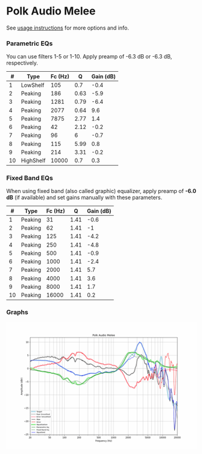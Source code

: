 # Polk Audio Melee
See [usage instructions](https://github.com/jaakkopasanen/AutoEq#usage) for more options and info.

### Parametric EQs
You can use filters 1-5 or 1-10. Apply preamp of -6.3 dB or -6.3 dB, respectively.

|   # | Type      |   Fc (Hz) |    Q |   Gain (dB) |
|-----|-----------|-----------|------|-------------|
|   1 | LowShelf  |       105 | 0.7  |        -0.4 |
|   2 | Peaking   |       186 | 0.63 |        -5.9 |
|   3 | Peaking   |      1281 | 0.79 |        -6.4 |
|   4 | Peaking   |      2077 | 0.64 |         9.6 |
|   5 | Peaking   |      7875 | 2.77 |         1.4 |
|   6 | Peaking   |        42 | 2.12 |        -0.2 |
|   7 | Peaking   |        96 | 6    |        -0.7 |
|   8 | Peaking   |       115 | 5.99 |         0.8 |
|   9 | Peaking   |       214 | 3.31 |        -0.2 |
|  10 | HighShelf |     10000 | 0.7  |         0.3 |

### Fixed Band EQs
When using fixed band (also called graphic) equalizer, apply preamp of **-6.0 dB** (if available) and set gains manually with these parameters.

|   # | Type    |   Fc (Hz) |    Q |   Gain (dB) |
|-----|---------|-----------|------|-------------|
|   1 | Peaking |        31 | 1.41 |        -0.6 |
|   2 | Peaking |        62 | 1.41 |        -1   |
|   3 | Peaking |       125 | 1.41 |        -4.2 |
|   4 | Peaking |       250 | 1.41 |        -4.8 |
|   5 | Peaking |       500 | 1.41 |        -0.9 |
|   6 | Peaking |      1000 | 1.41 |        -2.4 |
|   7 | Peaking |      2000 | 1.41 |         5.7 |
|   8 | Peaking |      4000 | 1.41 |         3.6 |
|   9 | Peaking |      8000 | 1.41 |         1.7 |
|  10 | Peaking |     16000 | 1.41 |         0.2 |

### Graphs
![](./Polk%20Audio%20Melee.png)
